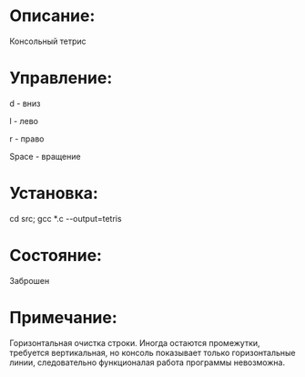 # Описание:
Консольный тетрис

# Управление:
d - вниз

l - лево

r - право

Space - вращение

# Установка:
cd src; gcc *.c --output=tetris

# Состояние:
Заброшен

# Примечание:
Горизонтальная очистка строки.
Иногда остаются промежутки, требуется 
вертикальная, но консоль показывает 
только горизонтальные линии, 
следовательно функционалая работа 
программы невозможна.




